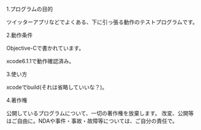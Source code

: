 1.プログラムの目的

ツイッターアプリなどでよくある、下に引っ張る動作のテストプログラムです。

2.動作条件

Objective-Cで書かれています。

xcode6.1.1で動作確認済み。

3.使い方

xcodeでbuild(それは省略していいな？)。

4.著作権

公開しているプログラムについて、一切の著作権を放棄します。 改変、公開等はご自由に。NDAや事件・事故・故障等については、ご自分の責任で。
